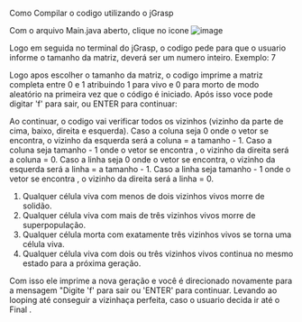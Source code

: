 Como Compilar o codigo utilizando o jGrasp

Com o arquivo Main.java aberto, clique no icone ![image](https://user-images.githubusercontent.com/71913845/224567424-428449a7-e0e3-4503-8f14-760883b042eb.png)

Logo em seguida no terminal do jGrasp, o codigo pede para que o usuario informe o tamanho da matriz, deverá ser um numero inteiro.
Exemplo: 7

Logo apos escolher o tamanho da matriz, o codigo imprime a matriz completa entre 0 e 1 atribuindo 1 para vivo e 0 para morto de modo aleatório na primeira vez que o código é iniciado. Após isso voce pode digitar 'f' para sair, ou ENTER para continuar:

Ao continuar, o codigo vai verificar todos os vizinhos (vizinho da parte de cima, baixo, direita e esquerda). 
Caso a coluna seja 0 onde o vetor se encontra, o vizinho da esquerda será a coluna = a tamanho - 1.
Caso a coluna seja tamanho - 1 onde o vetor se encontra , o vizinho da direita será a coluna = 0. 
Caso a linha seja 0 onde o vetor se encontra, o vizinho da esquerda será a linha = a tamanho - 1. 
Caso a linha seja tamanho - 1 onde o vetor se encontra , o vizinho da direita será a linha = 0.

1. Qualquer célula viva com menos de dois vizinhos vivos morre de solidão.
2. Qualquer célula viva com mais de três vizinhos vivos morre de superpopulação.
3. Qualquer célula morta com exatamente três vizinhos vivos se torna uma célula
viva.
4. Qualquer célula viva com dois ou três vizinhos vivos continua no mesmo estado
para a próxima geração.

Com isso ele imprime a nova geração e você é direcionado novamente para a mensagem 
"Digite 'f' para sair ou 'ENTER' para continuar. Levando ao looping até conseguir a vizinhaça perfeita, caso o usuario decida ir até o Final .
